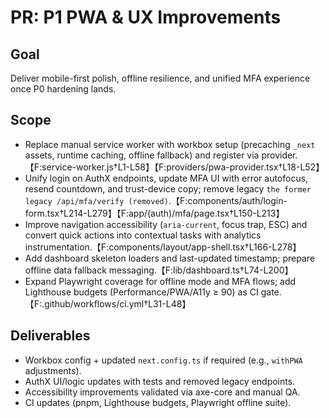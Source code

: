 # PR: P1 PWA & UX Improvements

## Goal

Deliver mobile-first polish, offline resilience, and unified MFA experience once
P0 hardening lands.

## Scope

- Replace manual service worker with workbox setup (precaching `_next` assets,
  runtime caching, offline fallback) and register via
  provider.【F:service-worker.js†L1-L58】【F:providers/pwa-provider.tsx†L18-L52】
- Unify login on AuthX endpoints, update MFA UI with error autofocus, resend
  countdown, and trust-device copy; remove legacy
  `the former legacy /api/mfa/verify (removed)`.【F:components/auth/login-form.tsx†L214-L279】【F:app/(auth)/mfa/page.tsx†L150-L213】
- Improve navigation accessibility (`aria-current`, focus trap, ESC) and convert
  quick actions into contextual tasks with analytics
  instrumentation.【F:components/layout/app-shell.tsx†L166-L278】
- Add dashboard skeleton loaders and last-updated timestamp; prepare offline
  data fallback messaging.【F:lib/dashboard.ts†L74-L200】
- Expand Playwright coverage for offline mode and MFA flows; add Lighthouse
  budgets (Performance/PWA/A11y ≥ 90) as CI
  gate.【F:.github/workflows/ci.yml†L31-L48】

## Deliverables

- Workbox config + updated `next.config.ts` if required (e.g., `withPWA`
  adjustments).
- AuthX UI/logic updates with tests and removed legacy endpoints.
- Accessibility improvements validated via axe-core and manual QA.
- CI updates (pnpm, Lighthouse budgets, Playwright offline suite).
